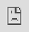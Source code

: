 ```yaml
---
layout: post
title: The Wave of Life (Music Video)
---
```


<div class="video">
  <iframe src="https://streamable.com/s/1t548/xdevpt" frameborder="0" width="100%" height="100%" allowfullscreen style="width:100%;height:100%;position:absolute;left:0px;top:0px;overflow:hidden;"></iframe>
</div>

[Facebook post][1]:

> Here's the first glimpse into the new album. This song, which is called The Wave of Life, features six different people collaborating in a variety of ways. The song is about friendships and relationships. It’s about overcoming adversity and finding joy and gratitude no matter what. It’s about breaking away from the norm and living every day uncomfortable. It’s about forgiveness and making peace with the people from your past. It’s about celebrating life, and remembering those who have finished their wave of life. This is from my upcoming album, The Illusion of Progress. It's almost done. I hope you like it.

[1]:	https://www.facebook.com/502651204/posts/10155851591376205?s=502651204&v=i&sfns=mo